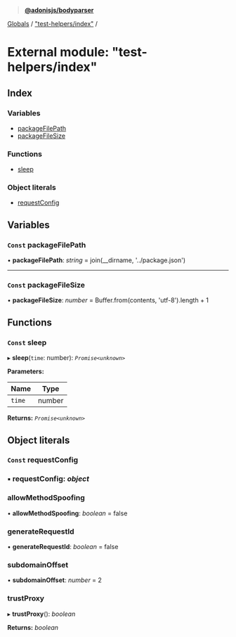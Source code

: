 > **[@adonisjs/bodyparser](../README.md)**

[Globals](../globals.md) / ["test-helpers/index"](_test_helpers_index_.md) /

# External module: "test-helpers/index"

## Index

### Variables

* [packageFilePath](_test_helpers_index_.md#const-packagefilepath)
* [packageFileSize](_test_helpers_index_.md#const-packagefilesize)

### Functions

* [sleep](_test_helpers_index_.md#const-sleep)

### Object literals

* [requestConfig](_test_helpers_index_.md#const-requestconfig)

## Variables

### `Const` packageFilePath

• **packageFilePath**: *string* =  join(__dirname, '../package.json')

___

### `Const` packageFileSize

• **packageFileSize**: *number* =  Buffer.from(contents, 'utf-8').length + 1

## Functions

### `Const` sleep

▸ **sleep**(`time`: number): *`Promise<unknown>`*

**Parameters:**

Name | Type |
------ | ------ |
`time` | number |

**Returns:** *`Promise<unknown>`*

## Object literals

### `Const` requestConfig

### ▪ **requestConfig**: *object*

###  allowMethodSpoofing

• **allowMethodSpoofing**: *boolean* = false

###  generateRequestId

• **generateRequestId**: *boolean* = false

###  subdomainOffset

• **subdomainOffset**: *number* = 2

###  trustProxy

▸ **trustProxy**(): *boolean*

**Returns:** *boolean*